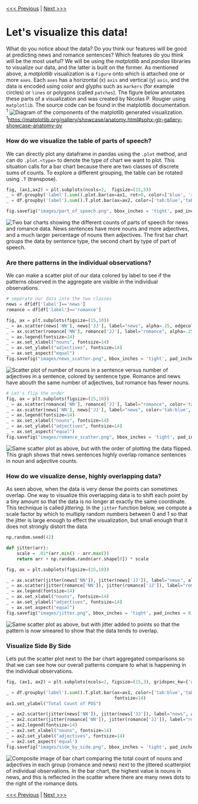 [<<< Previous](features.md) | [Next >>>](supervised.md)

# Let's visualize this data!
What do you notice about the data?  Do you think our features will be good at predicting news and romance sentences?  Which features do you think will be the most useful? We will be using the *matplotlib* and *pandas* libraries to visualize our data, and the latter is built on the former. As mentioned above, a *matplotlib* visualization is a `figure` onto which is attached one or more `axes`. Each `axes` has a horizontal (x) `axis` and vertical (y) `axis`, and the data is encoded using color and glyphs such as `markers` (for example circles) or `lines` or polygons (called `patches`). The figure below annotates these parts of a visualization and was created by Nicolas P. Rougier using `matplotlib`. The source code can be found in the matplotlib documentation. <sup>1</sup>
![Diagram of the components of the matplotlib generated visualization.](../images/mpl_anatomy.png)
<sup>1</sup>https://matplotlib.org/gallery/showcase/anatomy.html#sphx-glr-gallery-showcase-anatomy-py

### How do we visualize the table of parts of speech?

We can directly plot any dataframe in pandas using the `.plot` method, and can do `.plot.<type>` to denote the type of chart we want to plot. This situation calls for a bar chart because there are two classes of discrete sums of counts. To explore a different grouping, the table can be rotated using `.T` (transpose). 


```python
fig, (ax1,ax2) = plt.subplots(ncols=2,  figsize=(15,5))
_ = df.groupby('label').sum().plot.bar(ax=ax1, rot=0, color=['blue', 'red'])
_ = df.groupby('label').sum().T.plot.bar(ax=ax2, color=['tab:blue','tab:orange'], rot=0)

fig.savefig("images/part_of_speech.png", bbox_inches = 'tight', pad_inches = 0)
```


![Two bar charts showing the different counts of parts of speech for news and romance data. News sentences have more nouns and more adjectives, and a much larger percentage of nouns then adjectives. The first bar chart groups the data by sentence type, the second chart by type of part of speech.](../images/part_of_speech.png)


### Are there patterns in the individual observations?

We can make a scatter plot of our data colored by label to see if the patterns observed in the aggregate are visible in the individual observations.


```python
# seperate our data into the two classes
news = df[df['label']=='news']
romance = df[df['label']=='romance']

fig, ax = plt.subplots(figsize=(15,10))
_ = ax.scatter(news['NN'], news['JJ'], label="news", alpha=.25, edgecolor='k')
_ = ax.scatter(romance['NN'], romance['JJ'], label="romance", alpha=.25, edgecolor='k')
_ = ax.legend(fontsize=14)
_ = ax.set_xlabel("nouns", fontsize=14)
_ = ax.set_ylabel("adjectives", fontsize=14)
_ = ax.set_aspect("equal")
fig.savefig("images/news_scatter.png", bbox_inches = 'tight', pad_inches = 0)
```


![Scatter plot of number of nouns in a sentence versus number of adjectives in a sentence, colored by sentence type. Romance and news have abouth the same number of adjectives, but romance has fewer nouns.](../images/news_scatter.png)



```python
# Let's flip the order
fig, ax = plt.subplots(figsize=(15,10))
_ = ax.scatter(romance['NN'], romance['JJ'], label="romance", color='tab:orange', alpha=.5, edgecolor='k')
_ = ax.scatter(news['NN'], news['JJ'], label="news", color='tab:blue', alpha=.5, edgecolor='k')
_ = ax.legend(fontsize=14)
_ = ax.set_xlabel("nouns", fontsize=14)
_ = ax.set_ylabel("adjectives", fontsize=14)
_ = ax.set_aspect("equal")
fig.savefig("images/romance_scatter.png", bbox_inches = 'tight', pad_inches = 0)
```


![Same scatter plot as above, but with the order of plotting the data flipped. This graph shows that news sentences highly overlap romance sentences in noun and adjective counts.](../images/romance_scatter.png)


### How do we visualize dense, highly overlapping data? 

As seen above, when the data is very dense the points can sometimes overlap. One way to visualize this overlapping data is to shift each point by a tiny amount so that the data is no longer at exactly the same coordinate. This technique is called *jittering*. In the `jitter` function below, we compute a scale factor by which to multiply random numbers between 0 and 1 so that the jitter is large enough to effect the visualization, but small enough that it does not strongly distort the data. 


```python
np.random.seed(42)

def jitter(arr):
    scale = .01*(arr.min() - arr.max())
    return arr + np.random.randn(arr.shape[0]) * scale

fig, ax = plt.subplots(figsize=(15,10))

_ = ax.scatter(jitter(news['NN']), jitter(news['JJ']), label="news", alpha=.25, edgecolor='k')
_ = ax.scatter(jitter(romance['NN']), jitter(romance['JJ']), label="romance", alpha=.25, edgecolor='k')
_ = ax.legend(fontsize=14)
_ = ax.set_xlabel("nouns", fontsize=14)
_ = ax.set_ylabel("adjectives", fontsize=14)
_ = ax.set_aspect("equal")
fig.savefig("images/jitter.png", bbox_inches = 'tight', pad_inches = 0)

```

![Same scatter plot as above, but with jitter added to points so that the pattern is now smeared to show that the data tends to overlap.](../images/jitter.png)


### Visualize Side By Side
Lets put the scatter plot next to the bar chart aggregated comparisons so that we can see how our overall patterns compare to what is happening in the individual observations. 

```python
fig, (ax1, ax2) = plt.subplots(ncols=2, figsize=(15,3), gridspec_kw={'width_ratios':[1,5]})

_ = df.groupby('label').sum().T.plot.bar(ax=ax1, color=['tab:blue','tab:orange'], rot=0, 
                                         fontsize=14)
ax1.set_ylabel("Total Count of POS")

_ = ax2.scatter(jitter(news['NN']), jitter(news['JJ']), label="news", alpha=.25, edgecolor='k')
_ = ax2.scatter(jitter(romance['NN']), jitter(romance['JJ']), label="romance", alpha=.25, edgecolor='k')
_ = ax2.legend(fontsize=14)
_ = ax2.set_xlabel("nouns", fontsize=14)
_ = ax2.set_ylabel("adjectives", fontsize=14)
_ = ax2.set_aspect('equal')
fig.savefig("images/side_by_side.png", bbox_inches = 'tight', pad_inches = 0)
```


![Composite image of bar chart comparing the total count of nouns and adjectives in each group (romance and news) next to the jittered scatterplot of individual observations. In the bar chart, the highest value is nouns in news, and this is reflected in the scatter where there are many news dots to the right of the romance dots.](../images/side_by_side.png)

[<<< Previous](features.md) | [Next >>>](supervised.md)


